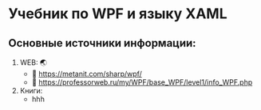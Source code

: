 # Учебник по WPF и языку XAML
## Основные источники информации:
1. WEB: :earth_asia:
   * :speech_balloon: https://metanit.com/sharp/wpf/
   * :speech_balloon: https://professorweb.ru/my/WPF/base_WPF/level1/info_WPF.php
2. Книги:
   * hhh

